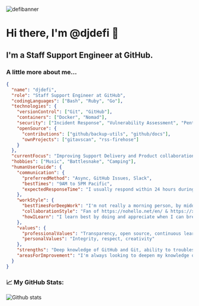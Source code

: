 ![defibanner](https://user-images.githubusercontent.com/3662109/109398849-226f3980-78f4-11eb-972e-5c921a6fc663.jpeg)

# Hi there, I'm @djdefi 👋

## I'm a Staff Support Engineer at GitHub.


### A little more about me...

```json
{
  "name": "djdefi",
  "role": "Staff Support Engineer at GitHub",
  "codingLanguages": ["Bash", "Ruby", "Go"],
  "technologies": {
    "versionControl": ["Git", "GitHub"],
    "containers": ["Docker", "Nomad"],
    "security": ["Incident Response", "Vulnerability Assessment", "Pentesting"],
    "openSource": {
      "contributions": ["github/backup-utils", "github/docs"],
      "ownProjects": ["gitavscan", "rss-firehose"]
    }
  },
  "currentFocus": "Improving Support Delivery and Product collaboration at GitHub",
  "hobbies": ["Music", "Battlesnake", "Camping"],
  "humanUserGuide": {
    "communication": {
      "preferredMethod": "Async, GitHub Issues, Slack",
      "bestTimes": "9AM to 5PM Pacific",
      "expectedResponseTime": "I usually respond within 24 hours during weekdays, usually much quicker!"
    },
    "workStyle": {
      "bestTimesForDeepWork": "I'm not really a morning person, by midday i'm through the morning notifications and ready to focus and hack on things",
      "collaborationStyle": "Fan of https://nohello.net/en/ & https://xyproblem.info/ -- I value clear and respectful communication. I appreciate when we can share differing opinions and reach consensus",
      "howILearn": "I learn best by doing and appreciate when I can break something myself and try to fix it, and learn from a mentor or pair with someone"
    },
    "values": {
      "professionalValues": "Transparency, open source, continuous learning, stability",
      "personalValues": "Integrity, respect, creativity"
    },
    "strengths": "Deep knowledge of GitHub and Git, ability to troubleshoot and solve complex problems, resilience under pressure during incident response",
    "areasForImprovement": "I'm always looking to deepen my knowledge of new programming languages and technologies, as well as other emotional and professional growth"
  }
}
```

### 📈 My GitHub Stats:

![Github stats](https://github-readme-stats.vercel.app/api?username=djdefi&show_icons=true&theme=radical)
